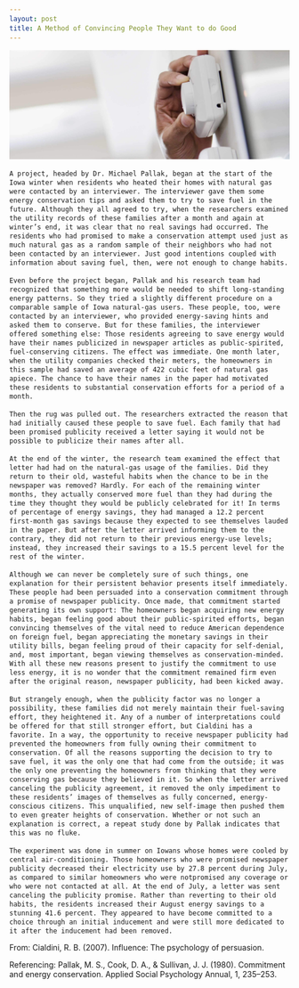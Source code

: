 ```yaml
---
layout: post
title: A Method of Convincing People They Want to do Good
---
```


![Thermostat](/images/thermostat.jpg)

	A project, headed by Dr. Michael Pallak, began at the start of the Iowa winter when residents who heated their homes with natural gas were contacted by an interviewer. The interviewer gave them some energy conservation tips and asked them to try to save fuel in the future. Although they all agreed to try, when the researchers examined the utility records of these families after a month and again at winter’s end, it was clear that no real savings had occurred. The residents who had promised to make a conservation attempt used just as much natural gas as a random sample of their neighbors who had not been contacted by an interviewer. Just good intentions coupled with information about saving fuel, then, were not enough to change habits.

	Even before the project began, Pallak and his research team had recognized that something more would be needed to shift long-standing energy patterns. So they tried a slightly different procedure on a comparable sample of Iowa natural-gas users. These people, too, were contacted by an interviewer, who provided energy-saving hints and asked them to conserve. But for these families, the interviewer offered something else: Those residents agreeing to save energy would have their names publicized in newspaper articles as public-spirited, fuel-conserving citizens. The effect was immediate. One month later, when the utility companies checked their meters, the homeowners in this sample had saved an average of 422 cubic feet of natural gas apiece. The chance to have their names in the paper had motivated these residents to substantial conservation efforts for a period of a month. 

	Then the rug was pulled out. The researchers extracted the reason that had initially caused these people to save fuel. Each family that had been promised publicity received a letter saying it would not be possible to publicize their names after all. 

	At the end of the winter, the research team examined the effect that letter had had on the natural-gas usage of the families. Did they return to their old, wasteful habits when the chance to be in the newspaper was removed? Hardly. For each of the remaining winter months, they actually conserved more fuel than they had during the time they thought they would be publicly celebrated for it! In terms of percentage of energy savings, they had managed a 12.2 percent first-month gas savings because they expected to see themselves lauded in the paper. But after the letter arrived informing them to the contrary, they did not return to their previous energy-use levels; instead, they increased their savings to a 15.5 percent level for the rest of the winter. 

	Although we can never be completely sure of such things, one explanation for their persistent behavior presents itself immediately. These people had been persuaded into a conservation commitment through a promise of newspaper publicity. Once made, that commitment started generating its own support: The homeowners began acquiring new energy habits, began feeling good about their public-spirited efforts, began convincing themselves of the vital need to reduce American dependence on foreign fuel, began appreciating the monetary savings in their utility bills, began feeling proud of their capacity for self-denial, and, most important, began viewing themselves as conservation-minded. With all these new reasons present to justify the commitment to use less energy, it is no wonder that the commitment remained firm even after the original reason, newspaper publicity, had been kicked away. 

	But strangely enough, when the publicity factor was no longer a possibility, these families did not merely maintain their fuel-saving effort, they heightened it. Any of a number of interpretations could be offered for that still stronger effort, but Cialdini has a favorite. In a way, the opportunity to receive newspaper publicity had prevented the homeowners from fully owning their commitment to conservation. Of all the reasons supporting the decision to try to save fuel, it was the only one that had come from the outside; it was the only one preventing the homeowners from thinking that they were conserving gas because they believed in it. So when the letter arrived canceling the publicity agreement, it removed the only impediment to these residents’ images of themselves as fully concerned, energy-conscious citizens. This unqualified, new self-image then pushed them to even greater heights of conservation. Whether or not such an explanation is correct, a repeat study done by Pallak indicates that this was no fluke.

	The experiment was done in summer on Iowans whose homes were cooled by central air-conditioning. Those homeowners who were promised newspaper publicity decreased their electricity use by 27.8 percent during July, as compared to similar homeowners who were notpromised any coverage or who were not contacted at all. At the end of July, a letter was sent canceling the publicity promise. Rather than reverting to their old habits, the residents increased their August energy savings to a stunning 41.6 percent. They appeared to have become committed to a choice through an initial inducement and were still more dedicated to it after the inducement had been removed.

From:
Cialdini, R. B. (2007). Influence: The psychology of persuasion.

Referencing:
Pallak, M. S., Cook, D. A., & Sullivan, J. J. (1980). Commitment and energy conservation. Applied Social Psychology Annual, 1, 235–253.
